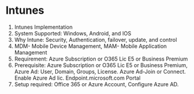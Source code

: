 # Intunes
1. Intunes Implementation
2. System Supported: Windows, Android, and IOS
3. Why Intune: Security, Authentication, failover, update, and control
4. MDM- Mobile Device Management, MAM- Mobile Application Management
5. Requirement: Azure Subscription or O365 Lic E5 or Business Premium
6. Prerequisite: Azure Subscription or O365 Lic E5 or Business Premium, Azure Ad: User, Domain, Groups, License. Azure Ad-Join or Connect. Enable Azure Ad lic. Endpoint.microsoft.com Portal
7. Setup required: Office 365 or Azure Account, Configure Azure AD.
